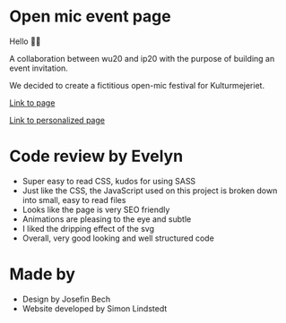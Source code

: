 # Open mic event page

Hello 👋🏻

A collaboration between wu20 and ip20 with the purpose of building an event invitation.

We decided to create a fictitious open-mic festival for Kulturmejeriet.

[Link to page]('https://event-page.vercel.app/')

[Link to personalized page]('https://event-page.vercel.app/?first-name=john&last-name=doe')

# Code review by Evelyn
- Super easy to read CSS, kudos for using SASS
- Just like the CSS, the JavaScript used on this project is broken down into small, easy to read files
- Looks like the page is very SEO friendly
- Animations are pleasing to the eye and subtle
- I liked the dripping effect of the svg
- Overall, very good looking and well structured code

# Made by

- Design by Josefin Bech
- Website developed by Simon Lindstedt
